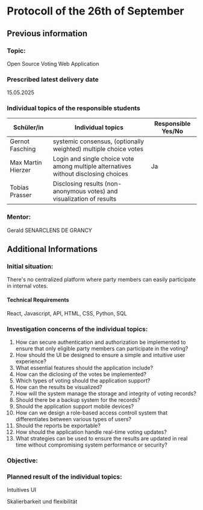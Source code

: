 # Protocoll of the 26th of September 

## Previous information

### Topic:
Open Source Voting Web Application

### Prescribed latest delivery date
15.05.2025

### Individual topics of the responsible students

| Schüler/in	| Individual topics	| Responsible Yes/No |
| --- | --- | --- |
| Gernot Fasching	| systemic consensus, (optionally weighted) multiple choice votes	|  |	
| Max Martin Hierzer	| Login and single choice vote among multiple alternatives without disclosing choices	| Ja |
| Tobias Prasser	| Disclosing results (non-anonymous votes) and visualization of results	|  |	

### Mentor:
Gerald SENARCLENS DE GRANCY

## Additional Informations
### Initial situation:
There's no centralized platform where party members can easily participate in internal votes.

#### Technical Requirements

React, Javascript, API, HTML, CSS, Python, SQL


### Investigation concerns of the individual topics:

  1. How can secure authentication and authorization be implemented to ensure that only eligible party members can participate in the voting?
  1. How should the UI be designed to ensure a simple and intuitive user experience?
  1. What essential features should the application include?
  1. How can the diclosing of the votes be implemented?
  1. Which types of voting should the application support?
  1. How can the results be visualized?
  1. How will the system manage the storage and integrity of voting records?
  1. Should there be a backup system for the records?
  1. Should the application support mobile devices?
  1. How can we design a role-based access controll system that differentiates between various types of users?
  1. Should the reports be exportable?
  1. How should the application handle real-time voting updates?
  1. What strategies can be used to ensure the results are updated in real time without compromising system performance or security?

### Objective:

### Planned result of the individual topics:

Intuitives UI

Skalierbarkeit und flexibilität
